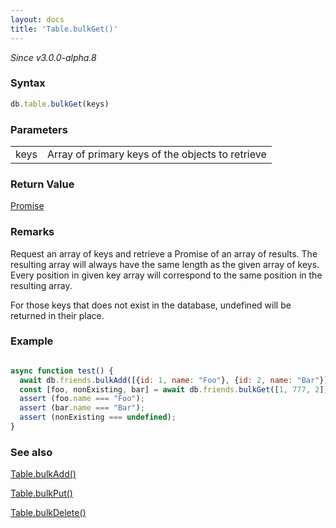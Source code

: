 ```yaml
---
layout: docs
title: 'Table.bulkGet()'
---
```


*Since v3.0.0-alpha.8*

### Syntax

```javascript
db.table.bulkGet(keys)
```

### Parameters

<table>
<tr><td>keys</td><td>Array of primary keys of the objects to retrieve</td></tr>
</table>

### Return Value

[Promise](/docs/Promise/Promise)

### Remarks

Request an array of keys and retrieve a Promise of an array of results. The resulting array will always have the same length as the given array of keys. Every position in given key array will correspond to the same position in the resulting array.

For those keys that does not exist in the database, undefined will be returned in their place.

### Example

```javascript

async function test() {
  await db.friends.bulkAdd([{id: 1, name: "Foo"}, {id: 2, name: "Bar"}]);
  const [foo, nonExisting, bar] = await db.friends.bulkGet([1, 777, 2]);
  assert (foo.name === "Foo");
  assert (bar.name === "Bar");
  assert (nonExisting === undefined);
}

```

### See also

[Table.bulkAdd()](/docs/Table/Table.bulkAdd())

[Table.bulkPut()](/docs/Table/Table.bulkPut())

[Table.bulkDelete()](/docs/Table/Table.bulkDelete())
